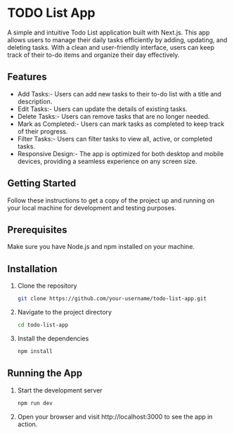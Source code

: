 # TODO List App
A simple and intuitive Todo List application built with Next.js. This app allows users to manage their daily tasks efficiently by adding, updating, and deleting tasks. With a clean and user-friendly interface, users can keep track of their to-do items and organize their day effectively.


## Features

- Add Tasks:-  Users can add new tasks to their to-do list with a title and description.
- Edit Tasks:-  Users can update the details of existing tasks.
- Delete Tasks:-  Users can remove tasks that are no longer needed.
- Mark as Completed:-  Users can mark tasks as completed to keep track of their progress.
- Filter Tasks:-  Users can filter tasks to view all, active, or completed tasks.
- Responsive Design:-  The app is optimized for both desktop and mobile devices, providing a seamless experience on any screen size.

## Getting Started

Follow these instructions to get a copy of the project up and running on your local machine for development and testing purposes.

## Prerequisites

Make sure you have Node.js and npm installed on your machine.

## Installation

1. Clone the repository
   ```sh
   git clone https://github.com/your-username/todo-list-app.git
   ```
2. Navigate to the project directory
   ```sh
   cd todo-list-app
   ```
3. Install the dependencies
   ```sh
   npm install
   ```

## Running the App

1. Start the development server
   ```sh
   npm run dev
   ```
2. Open your browser and visit http://localhost:3000 to see the app in action.

